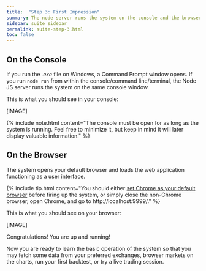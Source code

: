 ```yaml
---
title:  "Step 3: First Impression"
summary: The node server runs the system on the console and the browser runs the web application functioning as a user interface.
sidebar: suite_sidebar
permalink: suite-step-3.html
toc: false
---
```


## On the Console

If you run the *.exe* file on Windows, a Command Prompt window opens. If you run ```node run``` from within the console/command line/terminal, the Node JS server runs the system on the same console window.

This is what you should see in your console:

[IMAGE]

{% include note.html content="The console must be open for as long as the system is running. Feel free to minimize it, but keep in mind it will later display valuable information." %}

## On the Browser

The system opens your default browser and loads the web application functioning as a user interface. 

{% include tip.html content="You should either <a href='https://support.google.com/chrome/answer/95417?co=GENIE.Platform%3DDesktop&hl=en' rel='nofollow' rel='noopener' target='_blank'>set Chrome as your default browser</a> before firing up the system, or simply close the non-Chrome browser, open Chrome, and go to http://localhost:9999/." %}

This is what you should see on your browser:

[IMAGE]

Congratulations! You are up and running!

Now you are ready to learn the basic operation of the system so that you may fetch some data from your preferred exchanges, browser markets on the charts, run your first backtest, or try a live trading session.
